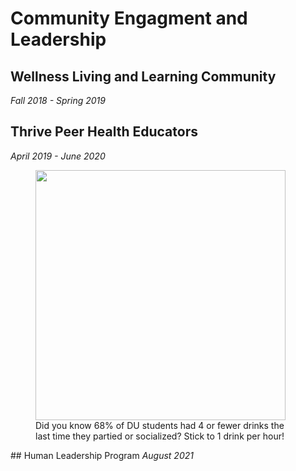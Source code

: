 # Community Engagment and Leadership
## Wellness Living and Learning Community
<i>Fall 2018 - Spring 2019</i>
## Thrive Peer Health Educators
<i>April 2019 - June 2020</i>
<br>
<figure>
  <img src="https://user-images.githubusercontent.com/91146906/151018455-c85f1384-062c-466b-ac52-d338eb03a261.jpg" height="400">
  <figcaption>Did you know 68% of DU students had 4 or fewer drinks the last time they partied or socialized? Stick to 1 drink per hour!</figcaption>
</figure>
## Human Leadership Program
<i>August 2021</i>
